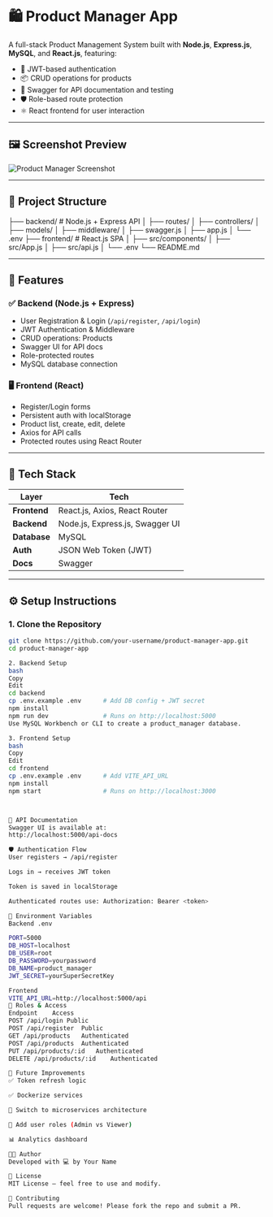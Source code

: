 # 🛍️ Product Manager App

A full-stack Product Management System built with **Node.js**, **Express.js**, **MySQL**, and **React.js**, featuring:

- 🔐 JWT-based authentication
- 📦 CRUD operations for products
- 🧪 Swagger for API documentation and testing
- 🛡️ Role-based route protection
- ⚛️ React frontend for user interaction

---

## 🖼️ Screenshot Preview

![Product Manager Screenshot](https://via.placeholder.com/800x400?text=App+Screenshot+Here)

---

## 📁 Project Structure

├── backend/ # Node.js + Express API
│ ├── routes/
│ ├── controllers/
│ ├── models/
│ ├── middleware/
│ ├── swagger.js
│ ├── app.js
│ └── .env
├── frontend/ # React.js SPA
│ ├── src/components/
│ ├── src/App.js
│ ├── src/api.js
│ └── .env
└── README.md


---

## 🚀 Features

### ✅ Backend (Node.js + Express)
- User Registration & Login (`/api/register`, `/api/login`)
- JWT Authentication & Middleware
- CRUD operations: Products
- Swagger UI for API docs
- Role-protected routes
- MySQL database connection

### 🖥️ Frontend (React)
- Register/Login forms
- Persistent auth with localStorage
- Product list, create, edit, delete
- Axios for API calls
- Protected routes using React Router

---

## 🔧 Tech Stack

| Layer        | Tech                              |
|--------------|-----------------------------------|
| **Frontend** | React.js, Axios, React Router     |
| **Backend**  | Node.js, Express.js, Swagger UI   |
| **Database** | MySQL                             |
| **Auth**     | JSON Web Token (JWT)              |
| **Docs**     | Swagger                           |

---

## ⚙️ Setup Instructions

### 1. Clone the Repository
```bash
git clone https://github.com/your-username/product-manager-app.git
cd product-manager-app

2. Backend Setup
bash
Copy
Edit
cd backend
cp .env.example .env      # Add DB config + JWT secret
npm install
npm run dev               # Runs on http://localhost:5000
Use MySQL Workbench or CLI to create a product_manager database.

3. Frontend Setup
bash
Copy
Edit
cd frontend
cp .env.example .env      # Add VITE_API_URL
npm install
npm start                 # Runs on http://localhost:3000



🧪 API Documentation
Swagger UI is available at:
http://localhost:5000/api-docs

🛡️ Authentication Flow
User registers → /api/register

Logs in → receives JWT token

Token is saved in localStorage

Authenticated routes use: Authorization: Bearer <token>

🧼 Environment Variables
Backend .env

PORT=5000
DB_HOST=localhost
DB_USER=root
DB_PASSWORD=yourpassword
DB_NAME=product_manager
JWT_SECRET=yourSuperSecretKey

Frontend
VITE_API_URL=http://localhost:5000/api
🔐 Roles & Access
Endpoint	Access
POST /api/login	Public
POST /api/register	Public
GET /api/products	Authenticated
POST /api/products	Authenticated
PUT /api/products/:id	Authenticated
DELETE /api/products/:id	Authenticated

🧱 Future Improvements
✅ Token refresh logic

✅ Dockerize services

🔄 Switch to microservices architecture

🧠 Add user roles (Admin vs Viewer)

📊 Analytics dashboard

🧑‍💻 Author
Developed with 💻 by Your Name

📝 License
MIT License — feel free to use and modify.

🙌 Contributing
Pull requests are welcome! Please fork the repo and submit a PR.



